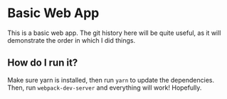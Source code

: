# Basic Web App

This is a basic web app.
The git history here will be quite useful, as it will demonstrate the order in which I did things.

## How do I run it?
Make sure yarn is installed, then run `yarn` to update the dependencies.
Then, run `webpack-dev-server` and everything will work!
Hopefully.

